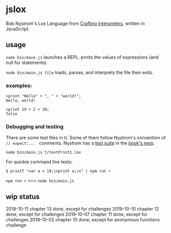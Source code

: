 # jslox
 Bob Nystrom's Lox Language from [Crafting Interpreters](https://craftinginterpreters.com/), written in JavaScript.

## usage

```node bin/main.js``` launches a REPL. prints the values of expressions (and null for statements)

```node bin/main.js file``` loads, parses, and interprets the file then exits.

### examples:

```
>print "Hello" + ", " + "world!";
Hello, world!

>print 19 + 2 < 20;
false
```

### Debugging and testing

There are some test files in t/. Some of them follow Nystrom's convention of ```// expect:... ``` comments. Nystrom has a [test suite](https://github.com/munificent/craftinginterpreters/tree/master/test) in the [book's repo](https://github.com/munificent/craftinginterpreters).

```node bin/main.js t/testPrint1.lox```

For quickie command line tests:

```$ printf "var a = 19;\nprint a;\n" | npm run r```

```npm run r``` === ```node bin/main.js```

## wip status

2019-10-11 chapter 13 done, except for challenges
2019-10-10 chapter 12 done, except for challenges
2019-10-07 chapter 11 done, except for challenges
2019-10-02 chapter 10 done, except for anonymous functions challenge
